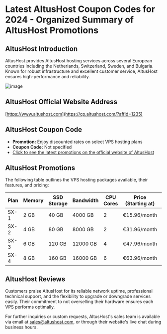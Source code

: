 # Latest AltusHost Coupon Codes for 2024 - Organized Summary of AltusHost Promotions

## AltusHost Introduction
AltusHost provides AltusHost hosting services across several European countries including the Netherlands, Switzerland, Sweden, and Bulgaria. Known for robust infrastructure and excellent customer service, AltusHost ensures high-performance and reliability.

![image](https://github.com/moldhansen/AltusHost/assets/167661929/d380f985-40ed-4ae1-95cb-d89d03c3ad47)

## AltusHost Official Website Address
[https://www.altushost.com](https://cp.altushost.com/?affid=1235)

## AltusHost Coupon Code
- **Promotion:** Enjoy discounted rates on select VPS hosting plans
- **Coupon Code:** Not specified
- [Click to see the latest promotions on the official website of AltusHost](https://cp.altushost.com/?affid=1235)

## AltusHost Promotions
The following table outlines the VPS hosting packages available, their features, and pricing:

| Plan | Memory | SSD Storage | Bandwidth | CPU Cores | Price (Starting at) | Link |
|------|--------|-------------|-----------|-----------|--------------------|------|
| SX-1 | 2 GB   | 40 GB       | 4000 GB   | 2         | €15.96/month       | [Order Now](https://cp.altushost.com/?affid=1235&id=292) |
| SX-2 | 4 GB   | 80 GB       | 8000 GB   | 2         | €31.96/month       | [Order Now](https://cp.altushost.com/?affid=1235&id=5) |
| SX-3 | 6 GB   | 120 GB      | 12000 GB  | 4         | €47.96/month       | [Order Now](https://cp.altushost.com/?affid=1235&id=271) |
| SX-4 | 8 GB   | 160 GB      | 16000 GB  | 6         | €63.96/month       | [Order Now](https://cp.altushost.com/?affid=1235&id=272) |

## AltusHost Reviews
Customers praise AltusHost for its reliable network uptime, professional technical support, and the flexibility to upgrade or downgrade services easily. Their commitment to not overselling their hardware ensures each VPS performs optimally.

For further inquiries or custom requests, AltusHost's sales team is available via email at sales@altushost.com, or through their website's live chat during business hours.
